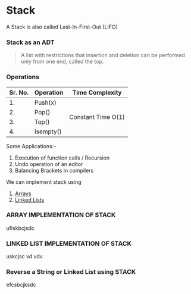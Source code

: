 # Stack

A Stack is also called Last-In-First-Out (LIFO)

### Stack as an ADT
> A list with restrictions that insertion and deletion can be performed only from one end, called the top.

### Operations

<table>
  <thead>
    <tr>
      <th>Sr. No.</th>
      <th>Operation</th>
      <th>Time Complexity</th>
    </tr>
  </thead>
  <tbody>
    <tr>
      <td>1.</td>
      <td>Push(x)</td>
      <td rowspan='4'>Constant Time O(1)</td>
    </tr>
    <tr>
      <td>2.</td>
      <td>Pop()</td>
    </tr>
    <tr>
      <td>3.</td>
      <td>Top()</td>
    </tr>
    <tr>
      <td>4.</td>
      <td>Isempty()</td>
    </tr>
  </tbody>
</table>

Some Applications:-
1. Execution of function calls / Recursion
2. Undo operation of an editor
3. Balancing Brackets in compilers

We can implement stack using
1. [Arrays](#arrays)
2. [Linked Lists](#llists)

### ARRAY IMPLEMENTATION OF STACK <a id="arrays" />
ufiskbcjsdc

### LINKED LIST IMPLEMENTATION OF STACK <a id="llists" />
uskcjsc
vd
vdv

### Reverse a String or Linked List using STACK
efcsbcjksdc
